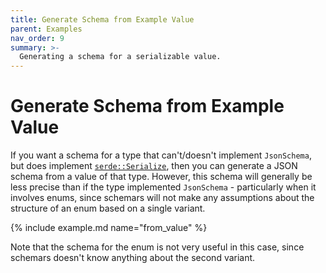 ```yaml
---
title: Generate Schema from Example Value
parent: Examples
nav_order: 9
summary: >-
  Generating a schema for a serializable value.
---
```


# Generate Schema from Example Value

If you want a schema for a type that can't/doesn't implement `JsonSchema`, but does implement [`serde::Serialize`](https://docs.serde.rs/serde/trait.Serialize.html), then you can generate a JSON schema from a value of that type. However, this schema will generally be less precise than if the type implemented `JsonSchema` - particularly when it involves enums, since schemars will not make any assumptions about the structure of an enum based on a single variant.

{% include example.md name="from_value" %}

Note that the schema for the enum is not very useful in this case, since schemars doesn't know anything about the second variant.
